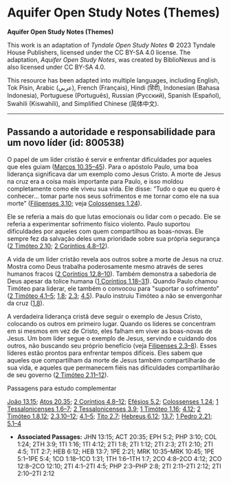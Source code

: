 # Aquifer Open Study Notes (Themes)

**Aquifer Open Study Notes (Themes)**

This work is an adaptation of *Tyndale Open Study Notes* © 2023 Tyndale House Publishers, licensed under the CC BY\-SA 4\.0 license. The adaptation, *Aquifer Open Study Notes*, was created by BiblioNexus and is also licensed under CC BY\-SA 4\.0\.

This resource has been adapted into multiple languages, including English, Tok Pisin, Arabic (عربي), French (Français), Hindi (हिंदी), Indonesian (Bahasa Indonesia), Portuguese (Português), Russian (Русский), Spanish (Español), Swahili (Kiswahili), and Simplified Chinese (简体中文).



--------------------------------

## Passando a autoridade e responsabilidade para um novo líder (id: 800538)

O papel de um líder cristão é servir e enfrentar dificuldades por aqueles que eles guiam ([Marcos 10\.35–45](https://ref.ly/Mark10:35-Mark10:45)). Para o apóstolo Paulo, uma boa liderança significava dar um exemplo como Jesus Cristo. A morte de Jesus na cruz era a coisa mais importante para Paulo, e isso moldou completamente como ele viveu sua vida. Ele disse: “Tudo o que eu quero é conhecer… tomar parte nos seus sofrimentos e me tornar como ele na sua morte” ([Filipenses 3\.10](https://ref.ly/Phil3:10); veja [Colossenses 1\.24](https://ref.ly/Col1:24)).

Ele se referia a mais do que lutas emocionais ou lidar com o pecado. Ele se referia a experimentar sofrimento físico violento. Paulo suportou dificuldades por aqueles com quem compartilhou as boas\-novas. Ele sempre fez da salvação deles uma prioridade sobre sua própria segurança ([2 Timóteo 2\.10](https://ref.ly/2Tim2:10); [2 Coríntios 4\.8–12](https://ref.ly/2Cor4:8-2Cor4:12)).

A vida de um líder cristão revela aos outros sobre a morte de Jesus na cruz. Mostra como Deus trabalha poderosamente mesmo através de seres humanos fracos ([2 Coríntios 12\.8–10](https://ref.ly/2Cor12:8-2Cor12:10)). Também demonstra a sabedoria de Deus apesar da tolice humana ([1 Coríntios 1\.18–31](https://ref.ly/1Cor1:18-1Cor1:31)). Quando Paulo chamou Timóteo para liderar, ele também o convocou para "suportar o sofrimento" ([2 Timóteo 4\.1–5](https://ref.ly/2Tim4:1-2Tim4:5); [1\.8](https://ref.ly/2Tim1:8); [2\.3](https://ref.ly/2Tim2:3); [4\.5](https://ref.ly/2Tim4:5)). Paulo instruiu Timóteo a não se envergonhar da cruz ([1\.8](https://ref.ly/2Tim1:8)).

A verdadeira liderança cristã deve seguir o exemplo de Jesus Cristo, colocando os outros em primeiro lugar. Quando os líderes se concentram em si mesmos em vez de Cristo, eles falham em viver as boas\-novas de Jesus. Um bom líder segue o exemplo de Jesus, servindo e cuidando dos outros, não buscando seu próprio benefício (veja [Filipenses 2\.3–8](https://ref.ly/Phil2:3-Phil2:8)). Esses líderes estão prontos para enfrentar tempos difíceis. Eles sabem que aqueles que compartilham da morte de Jesus também compartilharão de sua vida, e aqueles que permanecem fiéis nas dificuldades compartilharão de seu governo ([2 Timóteo 2\.11–12](https://ref.ly/2Tim2:11-2Tim2:12)).

Passagens para estudo complementar

[João 13\.15](https://ref.ly/John13:15); [Atos 20\.35](https://ref.ly/Acts20:35); [2 Coríntios 4\.8–12](https://ref.ly/2Cor4:8-2Cor4:12); [Efésios 5\.2](https://ref.ly/Eph5:2); [Colossenses 1\.24](https://ref.ly/Col1:24); [1 Tessalonicenses 1\.6–7](https://ref.ly/1Thess1:6-1Thess1:7); [2 Tessalonicenses 3\.9](https://ref.ly/2Thess3:9); [1 Timóteo 1\.16](https://ref.ly/1Tim1:16); [4\.12](https://ref.ly/1Tim4:12); [2 Timóteo 1\.8](https://ref.ly/2Tim1:8),[12](https://ref.ly/2Tim1:12); [2\.3](https://ref.ly/2Tim2:3),[10–12](https://ref.ly/2Tim2:10-2Tim2:12); [4\.1–5](https://ref.ly/2Tim4:1-2Tim4:5); [Tito 2\.7](https://ref.ly/Titus2:7); [Hebreus 6\.12](https://ref.ly/Heb6:12); [13\.7](https://ref.ly/Heb13:7); [1 Pedro 2\.21](https://ref.ly/1Pet2:21); [5\.1–4](https://ref.ly/1Pet5:1-1Pet5:4)

* **Associated Passages:** JHN 13:15; ACT 20:35; EPH 5:2; PHP 3:10; COL 1:24; 2TH 3:9; 1TI 1:16; 1TI 4:12; 2TI 1:8; 2TI 1:12; 2TI 2:3; 2TI 2:10; 2TI 4:5; TIT 2:7; HEB 6:12; HEB 13:7; 1PE 2:21; MRK 10:35–MRK 10:45; 1PE 5:1–1PE 5:4; 1CO 1:18–1CO 1:31; 1TH 1:6–1TH 1:7; 2CO 4:8–2CO 4:12; 2CO 12:8–2CO 12:10; 2TI 4:1–2TI 4:5; PHP 2:3–PHP 2:8; 2TI 2:11–2TI 2:12; 2TI 2:10–2TI 2:12

